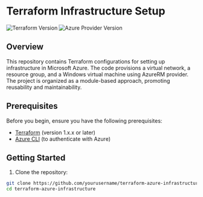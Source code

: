 # Terraform Infrastructure Setup

![Terraform Version](https://img.shields.io/badge/Terraform-v1.x.x-blue.svg)
![Azure Provider Version](https://img.shields.io/badge/Azure%20Provider-v2.x.x-blue.svg)

## Overview

This repository contains Terraform configurations for setting up infrastructure in Microsoft Azure. The code provisions a virtual network, a resource group, and a Windows virtual machine using AzureRM provider. The project is organized as a module-based approach, promoting reusability and maintainability.

## Prerequisites

Before you begin, ensure you have the following prerequisites:

- [Terraform](https://www.terraform.io/downloads.html) (version 1.x.x or later)
- [Azure CLI](https://docs.microsoft.com/en-us/cli/azure/install-azure-cli) (to authenticate with Azure)

## Getting Started

1. Clone the repository:

```bash
git clone https://github.com/yourusername/terraform-azure-infrastructure.git
cd terraform-azure-infrastructure
